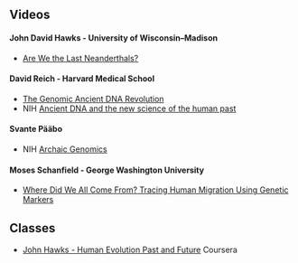 ## Videos

#### John David Hawks - University of Wisconsin–Madison
* [Are We the Last Neanderthals?](https://www.youtube.com/watch?v=0uRCVyJ7-0c)

#### David Reich - Harvard Medical School
* [The Genomic Ancient DNA Revolution](https://www.youtube.com/watch?v=Iq0Uur4Oiz4)
* NIH [Ancient DNA and the new science of the human past](https://www.youtube.com/watch?v=EfHGhWfxWoA)

#### Svante Pääbo
* NIH [Archaic Genomics](https://www.youtube.com/watch?v=M7VdRKQuAa8)

#### Moses Schanfield - George Washington University
* [Where Did We All Come From? Tracing Human Migration Using Genetic Markers](https://www.youtube.com/watch?v=dhOYxbsifkI)

## Classes
* [John Hawks - Human Evolution Past and Future](https://www.coursera.org/course/humanevolution) Coursera
